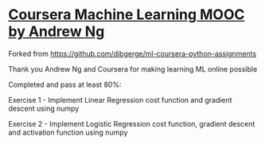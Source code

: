 # [Coursera Machine Learning MOOC by Andrew Ng](https://www.coursera.org/learn/machine-learning) 
Forked from https://github.com/dibgerge/ml-coursera-python-assignments

Thank you Andrew Ng and Coursera for making learning ML online possible

Completed and pass at least 80%: 

Exercise 1 - Implement Linear Regression cost function and gradient descent using numpy

Exercise 2 - Implement Logistic Regression cost function, gradient descent and activation function using numpy
